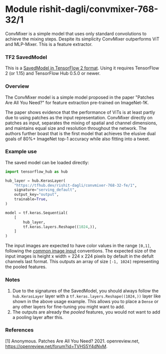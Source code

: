 # Module rishit-dagli/convmixer-768-32/1

ConvMixer is a simple model that uses only standard convolutions to achieve the mixing steps. Despite its simplicity ConvMixer outperforms ViT and MLP-Mixer. This is a feature extractor.

<!-- task: image-classification -->
<!-- network-architecture: convmixer -->
<!-- dataset: imagenet -->
<!-- fine-tunable: true -->
<!-- license: mit -->
<!-- format: saved_model_2 -->
<!-- asset-path: https://storage.googleapis.com/convmixer-hubmodels.appspot.com/convmixer_768_32_fe.tar.gz -->

### TF2 SavedModel
This is a [SavedModel in TensorFlow 2 format](https://www.tensorflow.org/hub/tf2_saved_model). Using it requires TensorFlow 2 (or 1.15) and TensorFlow Hub 0.5.0 or newer.

### Overview

The ConvMixer model is a simple model proposed in the paper "Patches Are All You Need?" for feature extraction pre-trained on ImageNet-1K.

The paper shows evidence that the performance of ViTs is at least partly due to using patches as the input representation. ConvMixer directly on patches as input, separates the mixing of spatial and channel dimensions, and maintains equal size and resolution throughout the network. The authors further boast that is the first model that achieves the elusive dual goals of 80%+ ImageNet top-1 accuracy while also fitting into a tweet.

### Example use

The saved model can be loaded directly:

```py
import tensorflow_hub as hub

hub_layer = hub.KerasLayer(
    "https://tfhub.dev/rishit-dagli/convmixer-768-32-fe/1",
    signature="serving_default",
    output_key="output",
    trainable=True,
)

model = tf.keras.Sequential(
    [
        hub_layer,
        tf.keras.layers.Reshape((1024,)),
    ]
)
```

The input images are expected to have color values in the range `[0,1]`, following the [common image input](https://www.tensorflow.org/hub/common_signatures/images#input) conventions. The expected size of the input images is height x width = 224 x 224 pixels by default in the defult channels last format. This outputs an array of size `[-1, 1024]` representing the pooled features.

### Notes

1. Due to the signatures of the SavedModel, you should always follow the `hub.KerasLayer` layer with a `tf.keras.layers.Reshape((1024,))` layer like shown in the above usage example. This allows you to place a `Dense` or any other layers for fine-tuning you might want to add.
2. The outputs are already the _pooled_ features, you would not want to add a pooling layer after this.

### References

[1] Anonymous. Patches Are All You Need? 2021. openreview.net, https://openreview.net/forum?id=TVHS5Y4dNvM.
